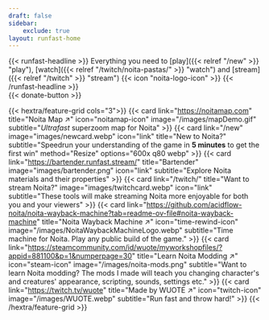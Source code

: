 ```yaml
---
draft: false
sidebar:
    exclude: true
layout: runfast-home
---
```


<div class="hx:mb-6">
{{< runfast-headline >}} Everything you need to [play]({{< relref "/new" >}} "play"), [watch]({{< relref "/twitch/noita-pastas/" >}} "watch") and [stream]({{< relref "/twitch" >}} "stream") {{< icon "noita-logo-icon" >}} {{< /runfast-headline >}}
</div>
<div class="hx:mb-10 custom-center-aligned">
{{< donate-button >}}
</div>

{{< hextra/feature-grid cols="3">}}
{{< card link="https://noitamap.com" title="Noita Map ↗" icon="noitamap-icon" image="/images/mapDemo.gif" subtitle="*Ultrafast* superzoom map for Noita" >}}
{{< card link="/new" image="images/newcard.webp" icon="link" title="New to Noita?" subtitle="Speedrun your understanding of the game in **5&nbsp;minutes** to get the first win" method="Resize" options="600x q80 webp" >}}
{{< card link="https://bartender.runfast.stream/" title="Bartender" image="images/bartender.png" icon="link" subtitle="Explore Noita materials and their properties" >}}
{{< card link="/twitch/" title="Want to stream Noita?" image="images/twitchcard.webp" icon="link" subtitle="These tools will make streaming Noita more enjoyable for both you and your viewers" >}}
{{< card link="https://github.com/acidflow-noita/noita-wayback-machine?tab=readme-ov-file#noita-wayback-machine" title="Noita Wayback Machine ↗" icon="time-rewind-icon" image="/images/NoitaWaybackMachineLogo.webp" subtitle="Time machine for Noita. Play any public build of the game." >}}
{{< card link="https://steamcommunity.com/id/wuote/myworkshopfiles/?appid=881100&p=1&numperpage=30" title="Learn Noita Modding ↗" icon="steam-icon" image="/images/noita-mods.png" subtitle="Want to learn Noita modding? The mods I made will teach you changing character's and creatures' appearance, scripting, sounds, settings etc." >}}
{{< card link="https://twitch.tv/wuote" title="Made by WUOTE ↗" icon="twitch-icon" image="/images/WUOTE.webp" subtitle="Run fast and throw hard!" >}}
{{< /hextra/feature-grid >}}
